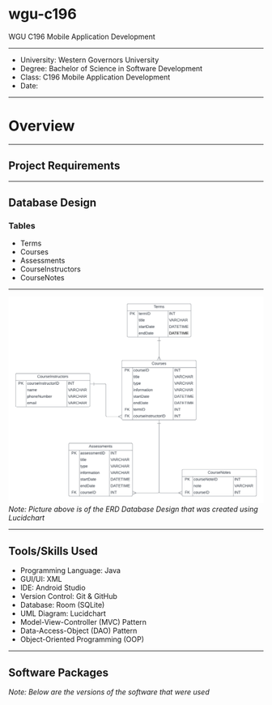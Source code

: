 # wgu-c196
WGU C196 Mobile Application Development

---

* University: Western Governors University
* Degree: Bachelor of Science in Software Development
* Class: C196 Mobile Application Development
* Date: 

---

# Overview





---

## Project Requirements


---

## Database Design

### Tables
* Terms
* Courses
* Assessments
* CourseInstructors
* CourseNotes

---

![ERD Database Design made in Lucidchart](/database-design/WGU-C196-Database-ERD.png)
*Note: Picture above is of the ERD Database Design that was created using Lucidchart*

---

## Tools/Skills Used

* Programming Language: Java
* GUI/UI: XML
* IDE: Android Studio
* Version Control: Git & GitHub
* Database: Room (SQLite)
* UML Diagram: Lucidchart
* Model-View-Controller (MVC) Pattern
* Data-Access-Object (DAO) Pattern
* Object-Oriented Programming (OOP)

---

## Software Packages

*Note: Below are the versions of the software that were used*

